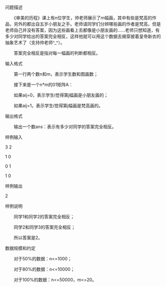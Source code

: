 问题描述

　　《审美的历程》课上有n位学生，帅老师展示了m幅画，其中有些是梵高的作品，另外的都出自五岁小朋友之手。老师请同学们分辨哪些画的作者是梵高，但是老师自己并没有答案，因为这些画看上去都像是小朋友画的……老师只想知道，有多少对同学给出的答案完全相反，这样他就可以用这个数据去揭穿披着皇帝新衣的抽象艺术了（支持帅老师^_^）。

　　答案完全相反是指对每一幅画的判断都相反。

输入格式

　　第一行两个数n和m，表示学生数和图画数；

　　接下来是一个n*m的01矩阵A：

　　如果aij=0，表示学生i觉得第j幅画是小朋友画的；

　　如果aij=1，表示学生i觉得第j幅画是梵高画的。

输出格式

　　输出一个数ans：表示有多少对同学的答案完全相反。

样例输入

3 2

1 0

0 1

1 0

样例输出

2

样例说明

　　同学1和同学2的答案完全相反；

　　同学2和同学3的答案完全相反；

　　所以答案是2。

数据规模和约定

　　对于50%的数据：n<=1000；

　　对于80%的数据：n<=10000；

　　对于100%的数据：n<=50000，m<=20。
